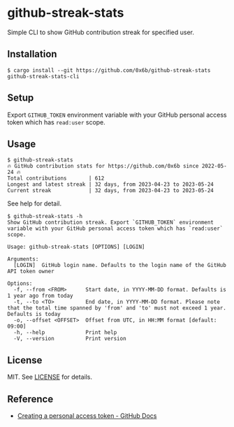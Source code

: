 # github-streak-stats

Simple CLI to show GitHub contribution streak for specified user.

## Installation

```
$ cargo install --git https://github.com/0x6b/github-streak-stats github-streak-stats-cli
```

## Setup

Export `GITHUB_TOKEN` environment variable with your GitHub personal access token which has `read:user` scope.

## Usage

```console
$ github-streak-stats
🔥 GitHub contribution stats for https://github.com/0x6b since 2022-05-24 🔥
Total contributions       | 612
Longest and latest streak | 32 days, from 2023-04-23 to 2023-05-24
Current streak            | 32 days, from 2023-04-23 to 2023-05-24
```

See help for detail.

```
$ github-streak-stats -h
Show GitHub contribution streak. Export `GITHUB_TOKEN` environment variable with your GitHub personal access token which has `read:user` scope.

Usage: github-streak-stats [OPTIONS] [LOGIN]

Arguments:
  [LOGIN]  GitHub login name. Defaults to the login name of the GitHub API token owner

Options:
  -f, --from <FROM>      Start date, in YYYY-MM-DD format. Defaults is 1 year ago from today
  -t, --to <TO>          End date, in YYYY-MM-DD format. Please note that the total time spanned by 'from' and 'to' must not exceed 1 year. Defaults is today
  -o, --offset <OFFSET>  Offset from UTC, in HH:MM format [default: 09:00]
  -h, --help             Print help
  -V, --version          Print version
```

## License

MIT. See [LICENSE](LICENSE) for details.

## Reference

- [Creating a personal access token - GitHub Docs](https://docs.github.com/en/authentication/keeping-your-account-and-data-secure/creating-a-personal-access-token)
